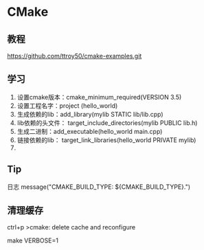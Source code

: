 # CMake

## 教程
https://github.com/ttroy50/cmake-examples.git

## 学习
1. 设置cmake版本：cmake_minimum_required(VERSION 3.5)
2. 设置工程名字：project (hello_world)
3. 生成依赖的lib：add_library(mylib STATIC lib/lib.cpp)
4. lib依赖的头文件： target_include_directories(mylib PUBLIC lib.h)
5. 生成二进制：add_executable(hello_world main.cpp)
6. 链接依赖的lib： target_link_libraries(hello_world PRIVATE mylib)
7. 

## Tip
日志
message("CMAKE_BUILD_TYPE: ${CMAKE_BUILD_TYPE}.")


## 清理缓存
ctrl+p
\>cmake: delete cache and reconfigure


 make VERBOSE=1